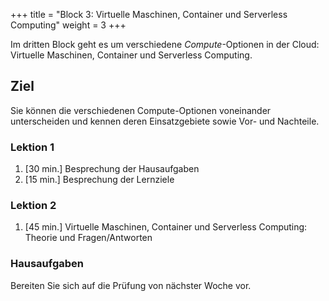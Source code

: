 +++
title = "Block 3: Virtuelle Maschinen, Container und Serverless Computing"
weight = 3
+++

Im dritten Block geht es um verschiedene _Compute_-Optionen in der Cloud:
Virtuelle Maschinen, Container und Serverless Computing.

## Ziel

Sie können die verschiedenen Compute-Optionen voneinander unterscheiden und
kennen deren Einsatzgebiete sowie Vor- und Nachteile.

### Lektion 1

1. [30 min.] Besprechung der Hausaufgaben
2. [15 min.] Besprechung der Lernziele

### Lektion 2

1. [45 min.] Virtuelle Maschinen, Container und Serverless Computing: Theorie
   und Fragen/Antworten

### Hausaufgaben

Bereiten Sie sich auf die Prüfung von nächster Woche vor.

